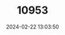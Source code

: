 ---
title: "10953"
category: "Batagur dhongoka"
draft: false
date: 2024-02-22 13:03:50
languages:
  English: ["Three-striped Roof Turtle", "Three-striped Roofed Turtle"]
---